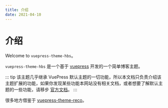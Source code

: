 ```yaml
---
title: 介绍
date: 2021-04-10
---
```


# 介绍

Welcome to `vuepress-theme-hbs`。

`vuepress-theme-hbs` 是一个基于 [vuepress](https://www.vuepress.cn/) 开发的一个简单博客主题。

::: tip
该主题几乎继承 VuePress 默认主题的一切功能，所以本文档只负责介绍该主题扩展的功能，如果你发现某些功能本网站没有相关文档，或者想要了解默认主题的一些功能，请移步 [官方文档](https://www.vuepress.cn)。
:::

很多地方借鉴于 [vuepress-theme-reco](https://vuepress-theme-reco.recoluan.com/)。
